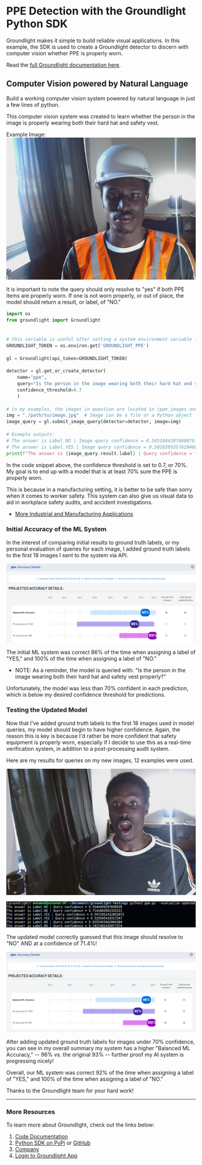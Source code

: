 # PPE Detection with the Groundlight Python SDK

Groundlight makes it simple to build reliable visual applications. In this example, the SDK is used to create a Groundlight detector to discern with computer vision whether PPE is properly worn.

Read the [full Groundlight documentation here](https://code.groundlight.ai/python-sdk/).

## Computer Vision powered by Natural Language

Build a working computer vision system powered by natural language in just a few lines of python.

This computer vision system was created to learn whether the person in the image is properly wearing both their hard hat and safety vest.

Example Image:
![A person (me) wearing a hard hat and safety vest.](/assets/original_model_ppe.png)

It is important to note the query should only resolve to "yes" if both PPE items are properly worn. If one is not worn properly, or out of place, the model should return a result, or label, of "NO."

```python
import os
from groundlight import Groundlight


# this variable is useful after setting a system environment variable for GROUNDLIGHT_PPE
GROUNDLIGHT_TOKEN = os.environ.get('GROUNDLIGHT_PPE')

gl = Groundlight(api_token=GROUNDLIGHT_TOKEN)

detector = gl.get_or_create_detector(
    name="ppe",
    query="Is the person in the image wearing both their hard hat and safety vest properly?",
    confidence_threshold=0.7
    )

# in my examples, the images in question are located in /ppe_images and /new_images
img = "./path/to/image.jpg"  # Image can be a file or a Python object
image_query = gl.submit_image_query(detector=detector, image=img)

# Example outputs:
# The answer is Label.NO | Image query confidence = 0.5051044207860879
# The answer is Label.YES | Image query confidence = 0.5026595357619468
print(f"The answer is {image_query.result.label} | Query confidence = {image_query.result.confidence}
```

In the code snippet above, the confidence threshold is set to 0.7, or 70%. My goal is to end up with a model that is at least 70% sure the PPE is properly worn.

This is because in a manufacturing setting, it is better to be safe than sorry when it comes to worker safety. This system can also give us visual data to aid in workplace safety audits, and accident investigations.

* [More Industrial and Manufacturing Applications](https://code.groundlight.ai/python-sdk/docs/building-applications/industrial)

### Initial Accuracy of the ML System

In the interest of comparing initial results to ground truth labels, or my personal evaluation of queries for each image, I added ground truth labels to the first 18 images I sent to the system via API.

![Original AI system accuracy vs. Ground Truth labels](/assets/original-accuracy.png)

The initial ML system was correct 86% of the time when assigning a label of "YES," and 100% of the time when assigning a label of "NO."

* NOTE: As a reminder, the model is queried with: "Is the person in the image wearing both their hard hat and safety vest properly?"

Unfortunately, the model was less than 70% confident in each prediction, which is below my desired confidence threshold for predictions.

### Testing the Updated Model

Now that I've added ground truth labels to the first 18 images used in model queries, my model should begin to have higher confidence. Again, the reason this is key is because I'd rather be more confident that safety equipment is properly worn, especially if I decide to use this as a real-time verification system, in addition to a post-processing audit system.

Here are my results for queries on my new images, 12 examples were used.

![Example Image](/assets/updated_model_no.png)

![Terminal Output](/assets/terminal_output.png)

The updated model correctly guessed that this image should resolve to "NO" AND at a confidence of 71.4%!

![Overall AI system accuracy vs. Ground Truth labels](/assets/updated-accuracy.png)

After adding updated ground truth labels for images under 70% confidence, you can see in my overall summary my system has a higher "Balanced ML Accuracy," -- 96% vs. the original 93% -- further proof my AI system is progressing nicely!

Overall, our ML system was correct 92% of the time when assigning a label of "YES," and 100% of the time when assigning a label of "NO."

Thanks to the Groundlight team for your hard work!

--------------------------

### More Resources

To learn more about Groundlight, check out the links below:

1. [Code Documentation](https://code.groundlight.ai/python-sdk/docs/getting-started)
2. [Python SDK on PyPi](https://pypi.org/project/groundlight/) or [GitHub](https://github.com/groundlight/python-sdk)
3. [Company](https://www.groundlight.ai/)
4. [Login to Groundlight App](https://app.groundlight.ai/)
